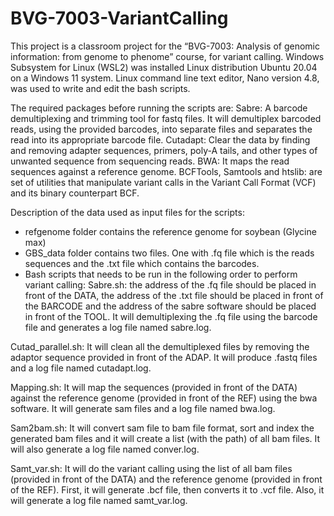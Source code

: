 # BVG-7003-VariantCalling
This project is a classroom project for the “BVG-7003: Analysis of genomic information: from genome to phenome” course, for variant calling.
Windows Subsystem for Linux (WSL2) was installed Linux distribution Ubuntu 20.04 on a Windows 11 system. Linux command line text editor, Nano version 4.8, was used to write and edit the bash scripts.

The required packages before running the scripts are:
Sabre: A barcode demultiplexing and trimming tool for fastq files. It will demultiplex barcoded reads, using the provided barcodes, into separate files and separates the read into its appropriate barcode file. 
Cutadapt: Clear the data by finding and removing adapter sequences, primers, poly-A tails, and other types of unwanted sequence from sequencing reads.
BWA: It maps the read sequences against a reference genome.
BCFTools, Samtools and htslib: are set of utilities that manipulate variant calls in the Variant Call Format (VCF) and its binary counterpart BCF.


Description of the data used as input files for the scripts:
* refgenome folder contains the reference genome for soybean (Glycine max)
* GBS_data folder contains two files. One with .fq file which is the reads sequences and the .txt file which contains the barcodes.
* Bash scripts that needs to be run in the following order to perform variant calling:
Sabre.sh: the address of the .fq file should be placed in front of the DATA, the address of the .txt file should be placed in front of the BARCODE and the address of the sabre software should be placed in front of the TOOL. It will demultiplexing the .fq file using the barcode file and generates a log file named sabre.log.

Cutad_parallel.sh: It will clean all the demultiplexed files by removing the adaptor sequence provided in front of the ADAP. It will produce .fastq files and a log file named cutadapt.log.

Mapping.sh: It will map the sequences (provided in front of the DATA) against the reference genome (provided in front of the REF) using the bwa software. It will generate sam files and a log file named bwa.log.

Sam2bam.sh: It will convert sam file to bam file format, sort and index the generated bam files and it will create a list (with the path) of all bam files. It will also generate a log file named conver.log.

Samt_var.sh: It will do the variant calling using the list of all bam files (provided in front of the DATA) and the reference genome (provided in front of the REF). First, it will generate .bcf file, then converts it to .vcf file. Also, it will generate a log file named samt_var.log.





